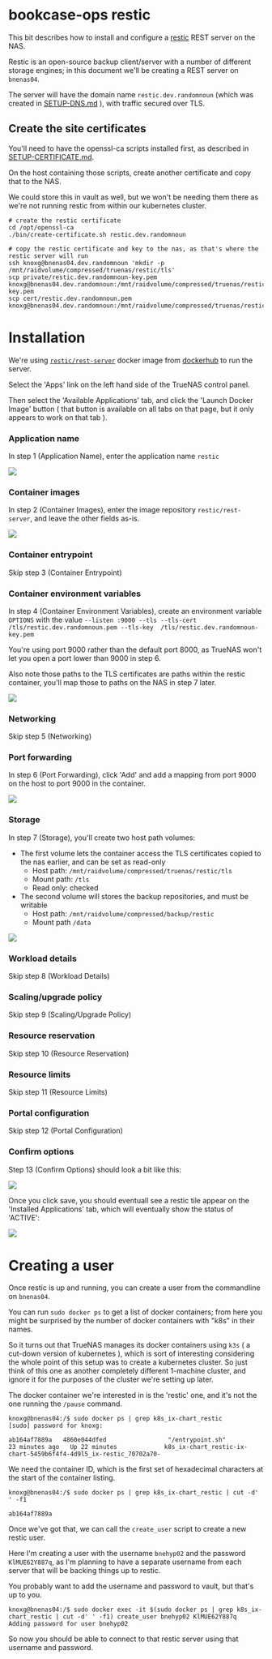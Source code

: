# bookcase-ops restic

This bit describes how to install and configure a [restic](https://restic.net/) REST server on the NAS. 

Restic is an open-source backup client/server with a number of different storage engines; in this document we'll be creating a REST server on `bnenas04`.

The server will have the domain name `restic.dev.randomnoun` (which was created in [SETUP-DNS.md](SETUP-DNS.md) ), with traffic secured over TLS.

## Create the site certificates 

You'll need to have the openssl-ca scripts installed first, as described in [SETUP-CERTIFICATE.md](SETUP-CERTIFICATE.md).

On the host containing those scripts, create another certificate and copy that to the NAS. 

We could store this in vault as well, but we won't be needing them there as we're not running restic from within our kubernetes cluster.

```
# create the restic certificate
cd /opt/openssl-ca
./bin/create-certificate.sh restic.dev.randomnoun

# copy the restic certificate and key to the nas, as that's where the restic server will run
ssh knoxg@bnenas04.dev.randomnoun 'mkdir -p /mnt/raidvolume/compressed/truenas/restic/tls'
scp private/restic.dev.randomnoun-key.pem knoxg@bnenas04.dev.randomnoun:/mnt/raidvolume/compressed/truenas/restic/tls/restic.dev.randomnoun-key.pem
scp cert/restic.dev.randomnoun.pem        knoxg@bnenas04.dev.randomnoun:/mnt/raidvolume/compressed/truenas/restic/tls/restic.dev.randomnoun.pem
```

# Installation

We're using [`restic/rest-server`](https://hub.docker.com/r/restic/rest-server) docker image from [dockerhub](https://hub.docker.com/r/restic/rest-server) to run the server.

Select the 'Apps' link on the left hand side of the TrueNAS control panel.

Then select the 'Available Applications' tab, and click the 'Launch Docker Image' button ( that button is available on all tabs on that page, but it only appears to work on that tab ).

### Application name

In step 1 (Application Name), enter the application name `restic`

![](image/restic-1.png)

### Container images

In step 2 (Container Images), enter the image repository `restic/rest-server`, and leave the other fields as-is.

![](image/restic-2.png)

### Container entrypoint

Skip step 3 (Container Entrypoint)

### Container environment variables

In step 4 (Container Environment Variables), create an environment variable `OPTIONS` with the value 
`--listen :9000 --tls --tls-cert /tls/restic.dev.randomnoun.pem --tls-key  /tls/restic.dev.randomnoun-key.pem`

You're using port 9000 rather than the default port 8000, as TrueNAS won't let you open a port lower than 9000 in step 6.

Also note those paths to the TLS certificates are paths within the restic container, you'll map those to paths on the NAS in step 7 later.

![](image/restic-4.png)

### Networking

Skip step 5 (Networking)

### Port forwarding

In step 6 (Port Forwarding), click 'Add' and add a mapping from port 9000 on the host to port 9000 in the container.

![](image/restic-6.png)

### Storage

In step 7 (Storage), you'll create two host path volumes:

* The first volume lets the container access the TLS certificates copied to the nas earlier, and can be set as read-only
   * Host path: `/mnt/raidvolume/compressed/truenas/restic/tls`
   * Mount path: `/tls`
   * Read only: checked
* The second volume will stores the backup repositories, and must be writable
   * Host path: `/mnt/raidvolume/compressed/backup/restic`
   * Mount path `/data`

![](image/restic-7.png)

### Workload details

Skip step 8 (Workload Details)

### Scaling/upgrade policy

Skip step 9 (Scaling/Upgrade Policy)

### Resource reservation

Skip step 10 (Resource Reservation)

### Resource limits

Skip step 11 (Resource Limits)

### Portal configuration

Skip step 12 (Portal Configuration)

### Confirm options

Step 13 (Confirm Options) should look a bit like this:

![](image/restic-13.png)

Once you click save, you should eventuall see a restic tile appear on the 'Installed Applications' tab, which will eventually show the status of 'ACTIVE':

![](image/restic-installed.png)

# Creating a user

Once restic is up and running, you can create a user from the commandline on `bnenas04`. 

You can run `sudo docker ps` to get a list of docker containers; from here you might be surprised by the number of docker containers with "k8s" in their names.

So it turns out that TrueNAS manages its docker containers using `k3s` ( a cut-down version of kubernetes ), which is sort of interesting considering the whole point of this setup was to create a kubernetes cluster. So just think of this one as another completely different 1-machine cluster, and ignore it for the purposes of the cluster we're setting up later.

The docker container we're interested in is the 'restic' one, and it's not the one running the `/pause` command.

```
knoxg@bnenas04:/$ sudo docker ps | grep k8s_ix-chart_restic
[sudo] password for knoxg:

ab164af7889a   4860e044dfed                 "/entrypoint.sh"         23 minutes ago   Up 22 minutes             k8s_ix-chart_restic-ix-chart-5459b6f4f4-4d9l5_ix-restic_70702a70-
```

We need the container ID, which is the first set of hexadecimal characters at the start of the container listing.

```
knoxg@bnenas04:/$ sudo docker ps | grep k8s_ix-chart_restic | cut -d' ' -f1

ab164af7889a
```

Once we've got that, we can call the `create_user` script to create a new restic user. 

Here I'm creating a user with the username `bnehyp02` and the password `KlMUE62Y887q`,
as I'm planning to have a separate username from each server that will be backing things up to restic.

You probably want to add the username and password to vault, but that's up to you.

```
knoxg@bnenas04:/$ sudo docker exec -it $(sudo docker ps | grep k8s_ix-chart_restic | cut -d' ' -f1) create_user bnehyp02 KlMUE62Y887q
Adding password for user bnehyp02
```

So now you should be able to connect to that restic server using that username and password.






